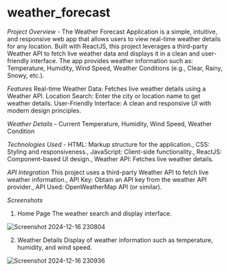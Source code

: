 # weather_forecast

*Project Overview* - The Weather Forecast Application is a simple, intuitive, and responsive web app that allows users to view real-time weather details for any location. Built with ReactJS, this project leverages a third-party Weather API to fetch live weather data and displays it in a clean and user-friendly interface. The app provides weather information such as: Temperature, Humidity, Wind Speed, Weather Conditions (e.g., Clear, Rainy, Snowy, etc.).

*Features*
Real-time Weather Data: Fetches live weather details using a Weather API.
Location Search: Enter the city or location name to get weather details.
User-Friendly Interface: A clean and responsive UI with modern design principles.

*Weather Details* - Current Temperature, Humidity, Wind Speed, Weather Condition

*Technologies Used* - HTML: Markup structure for the application., CSS: Styling and responsiveness., JavaScript: Client-side functionality., ReactJS: Component-based UI design., Weather API: Fetches live weather details.

*API Integration*
This project uses a third-party Weather API to fetch live weather information., API Key: Obtain an API key from the weather API provider., API Used: OpenWeatherMap API (or similar).

*Screenshots*
1. Home Page
The weather search and display interface.

![Screenshot 2024-12-16 230804](https://github.com/user-attachments/assets/9a4936ed-4cdc-420a-936b-bdb9c93bc3b4)

2. Weather Details
Display of weather information such as temperature, humidity, and wind speed.

![Screenshot 2024-12-16 230936](https://github.com/user-attachments/assets/70d6a43e-ab74-439a-af13-d7f8b5739a8f)
